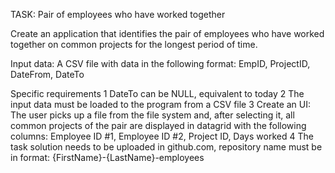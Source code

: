 TASK: Pair of employees who have worked together

Create an application that identifies the pair of employees who have worked together on common projects for the longest period of time.

Input data:
A CSV file with data in the following format:
EmpID, ProjectID, DateFrom, DateTo

Specific requirements
1 DateTo can be NULL, equivalent to today
2 The input data must be loaded to the program from a CSV file
3 Create an UI: The user picks up a file from the file system and, after selecting it, all common projects of the pair are displayed in datagrid with the following columns: Employee ID #1, Employee ID #2, Project ID, Days worked
4 The task solution needs to be uploaded in github.com, repository name must be in format: {FirstName}-{LastName}-employees